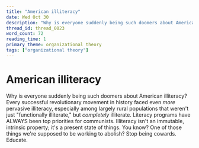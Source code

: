 ```yaml
---
title: "American illiteracy"
date: Wed Oct 30
description: "Why is everyone suddenly being such doomers about American illiteracy?"
thread_id: thread_0023
word_count: 72
reading_time: 1
primary_theme: organizational theory
tags: ["organizational theory"]
---
```


# American illiteracy

Why is everyone suddenly being such doomers about American illiteracy? Every successful revolutionary movement in history faced even *more* pervasive illiteracy, especially among largely rural populations that weren't just "functionally illiterate," but *completely* illiterate. Literacy programs have ALWAYS been top priorities for communists. Illiteracy isn't an immutable, intrinsic property; it's a present state of things. You know? One of those things we're supposed to be working to abolish? Stop being cowards. Educate.